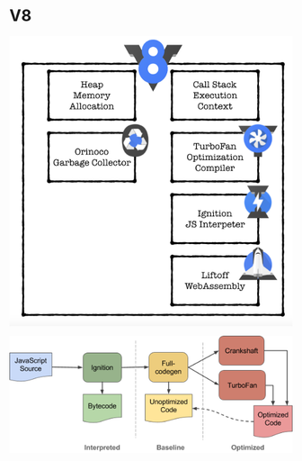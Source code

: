 # V8

![V8 Engine](../../../../.gitbook/assets/node_v8_engine_inter.png)

![](../../../../.gitbook/assets/ignition-interpreter.png)

